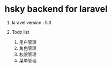 # hsky backend for laravel

1. laravel version : 5.3

2. Todo list
	1. 用户管理
	2. 角色管理
	3. 权限管理
	4. 菜单管理
